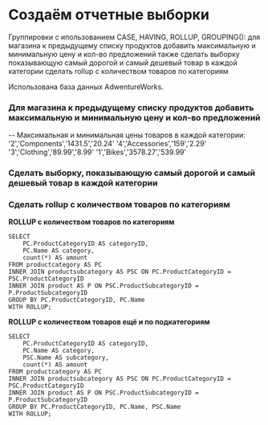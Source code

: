 # Создаём отчетные выборки

Группировки с ипользованием CASE, HAVING, ROLLUP, GROUPING():
для магазина к предыдущему списку продуктов добавить максимальную и минимальную цену и кол-во предложений
также сделать выборку показывающую самый дорогой и самый дешевый товар в каждой категории
сделать rollup с количеством товаров по категориям

Использована база данных AdwentureWorks.

### Для магазина к предыдущему списку продуктов добавить максимальную и минимальную цену и кол-во предложений

-- Максимальная и минимальная цены товаров в каждой категории:
'2','Components','1431.5','20.24'
'4','Accessories','159','2.29'
'3','Clothing','89.99','8.99'
'1','Bikes','3578.27','539.99'




### Сделать выборку, показывающую самый дорогой и самый дешевый товар в каждой категории




### Сделать rollup с количеством товаров по категориям

**ROLLUP с количеством товаров по категориям**

```
SELECT 
	PC.ProductCategoryID AS categoryID,
    PC.Name AS category,
    count(*) AS amount
FROM productcategory AS PC
INNER JOIN productsubcategory AS PSC ON PC.ProductCategoryID = PSC.ProductCategoryID
INNER JOIN product AS P ON PSC.ProductSubcategoryID = P.ProductSubcategoryID
GROUP BY PC.ProductCategoryID, PC.Name
WITH ROLLUP;
```

**ROLLUP с количеством товаров ещё и по подкатегориям**

```
SELECT 
	PC.ProductCategoryID AS categoryID,
    PC.Name AS category,
    PSC.Name AS subcategory,
    count(*) AS amount
FROM productcategory AS PC
INNER JOIN productsubcategory AS PSC ON PC.ProductCategoryID = PSC.ProductCategoryID
INNER JOIN product AS P ON PSC.ProductSubcategoryID = P.ProductSubcategoryID
GROUP BY PC.ProductCategoryID, PC.Name, PSC.Name
WITH ROLLUP;
```